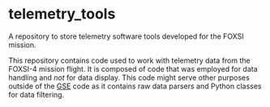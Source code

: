 # telemetry_tools

A repository to store telemetry software tools developed for the FOXSI mission.

This repository contains code used to work with telemetry data from the FOXSI-4 mission flight. It is composed of code that was employed for data handling and _not_ for data display. This code might serve other purposes outside of the [GSE](https://github.com/foxsi/GSE-FOXSI-4) code as it contains raw data parsers and Python classes for data filtering.

